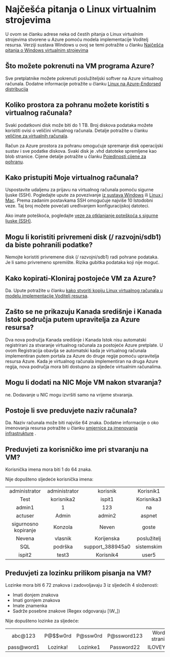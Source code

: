 <properties
    pageTitle="Najčešća Pitanja o Linux VMs | Microsoft Azure"
    description="Navedeni odgovori na neka najčešća pitanja o Linux virtualnim strojevima stvorene pomoću modela Voditelj resursa."
    services="virtual-machines-linux"
    documentationCenter=""
    authors="cynthn"
    manager="timlt"
    editor=""
    tags="azure-resource-management"/>

<tags
    ms.service="virtual-machines-linux"
    ms.workload="infrastructure-services"
    ms.tgt_pltfrm="vm-linux"
    ms.devlang="na"
    ms.topic="article"
    ms.date="08/16/2016"
    ms.author="cynthn"/>

# <a name="frequently-asked-question-about-linux-virtual-machines"></a>Najčešća pitanja o Linux virtualnim strojevima

U ovom se članku adrese neka od čestih pitanja o Linux virtualnim strojevima stvorene u Azure pomoću modela implementacije Voditelj resursa. Verziji sustava Windows u ovoj se temi potražite u članku [Najčešća pitanja o Windows virtualnim strojevima](virtual-machines-windows-faq.md)

## <a name="what-can-i-run-on-an-azure-vm"></a>Što možete pokrenuti na VM programa Azure?

Sve pretplatnike možete pokrenuti poslužiteljski softver na Azure virtualnog računala. Dodatne informacije potražite u članku [Linux na Azure-Endorsed distribucija](virtual-machines-linux-endorsed-distros.md)


## <a name="how-much-storage-can-i-use-with-a-virtual-machine"></a>Koliko prostora za pohranu možete koristiti s virtualnog računala?

Svaki podatkovni disk može biti do 1 TB. Broj diskova podataka možete koristiti ovisi o veličini virtualnog računala. Detalje potražite u članku [veličine za virtualnih računala](virtual-machines-linux-sizes.md).

Račun za Azure prostora za pohranu omogućuje spremanje disk operacijski sustav i sve podatke diskova. Svaki disk je .vhd datoteke spremljene kao blob stranice. Cijene detalje potražite u članku [Pojedinosti cijene za pohranu](https://azure.microsoft.com/pricing/details/storage/).


## <a name="how-can-i-access-my-virtual-machine"></a>Kako pristupiti Moje virtualnog računala?

Uspostavite udaljenu za prijavu na virtualnog računala pomoću sigurne ljuske (SSH). Pogledajte upute za povezivanje [iz sustava Windows](virtual-machines-linux-ssh-from-windows.md) ili [Linux i Mac](virtual-machines-linux-mac-create-ssh-keys.md). Prema zadanim postavkama SSH omogućuje najviše 10 Istodobni veze. Taj broj možete povećati uređivanjem konfiguracijskoj datoteci.


Ako imate poteškoća, pogledajte [veze za otklanjanje poteškoća s sigurne ljuske (SSH)](virtual-machines-linux-troubleshoot-ssh-connection.md).


## <a name="can-i-use-the-temporary-disk-devsdb1-to-store-data"></a>Mogu li koristiti privremeni disk (/ razvojni/sdb1) da biste pohranili podatke?

Nemojte koristiti privremene disk (/ razvojni/sdb1) radi pohrane podataka. Je li samo privremeno spremište. Rizika gubitka podataka koji nije moguć.


## <a name="can-i-copy-or-clone-an-existing-azure-vm"></a>Kako kopirati-Kloniraj postojeće VM za Azure?

Da. Upute potražite u članku [kako stvoriti kopiju Linux virtualnog računala u modelu implementacije Voditelj resursa](virtual-machines-linux-copy-vm.md).


## <a name="why-am-i-not-seeing-canada-central-and-canada-east-regions-through-azure-resource-manager"></a>Zašto se ne prikazuju Kanada središnje i Kanada Istok područja putem upravitelja za Azure resursa?

Dva nova područja Kanada središnje i Kanada Istok nisu automatski registrirani za stvaranje virtualnog računala za postojeće Azure pretplate. U ovom Registracija obavlja se automatski kada je virtualnog računala implementiran putem portala za Azure do druge regije pomoću upravitelja resursa Azure. Kada je virtualnog računala implementiran na druga Azure regija, nova područja mora biti dostupno za sljedeće virtualnim računalima.


## <a name="can-i-add-a-nic-to-my-vm-after-its-created"></a>Mogu li dodati na NIC Moje VM nakon stvaranja?

ne. Dodavanje u NIC mogu izvršiti samo na vrijeme stvaranja.


## <a name="are-there-any-computer-name-requirements"></a>Postoje li sve preduvjete naziv računala?

Da. Naziv računala može biti najviše 64 znaka. Dodatne informacije o oko imenovanja resursa potražite u članku [smjernice za imenovanja infrastrukture](virtual-machines-linux-infrastructure-naming-guidelines.md) .


## <a name="what-are-the-username-requirements-when-creating-a-vm"></a>Preduvjeti za korisničko ime pri stvaranju na VM?

Korisnička imena mora biti 1 do 64 znaka.

Nije dopušteno sljedeće korisnička imena:

<table>
    <tr>
        <td style="text-align:center">administrator </td><td style="text-align:center"> administrator </td><td style="text-align:center"> korisnik </td><td style="text-align:center"> Korisnik1</td>
    </tr>
    <tr>
        <td style="text-align:center">Test </td><td style="text-align:center"> korisnika2 </td><td style="text-align:center"> ispit1 </td><td style="text-align:center"> Korisnika3</td>
    </tr>
    <tr>
        <td style="text-align:center">admin1 </td><td style="text-align:center"> 1 </td><td style="text-align:center"> 123 </td><td style="text-align:center"> na</td>
    </tr>
    <tr>
        <td style="text-align:center">actuser  </td><td style="text-align:center"> Admin </td><td style="text-align:center"> admin2 </td><td style="text-align:center"> aspnet</td>
    </tr>
    <tr>
        <td style="text-align:center">sigurnosno kopiranje </td><td style="text-align:center"> Konzola </td><td style="text-align:center"> Neven </td><td style="text-align:center"> goste</td>
    </tr>
    <tr>
        <td style="text-align:center">Nevena </td><td style="text-align:center"> vlasnik </td><td style="text-align:center"> Korijenska </td><td style="text-align:center"> poslužitelj</td>
    </tr>
    <tr>
        <td style="text-align:center">SQL </td><td style="text-align:center"> podrška </td><td style="text-align:center"> support_388945a0 </td><td style="text-align:center"> sistemskim</td>
    </tr>
    <tr>
        <td style="text-align:center">ispit2 </td><td style="text-align:center"> test3 </td><td style="text-align:center"> Korisnik4 </td><td style="text-align:center"> user5</td>
    </tr>
</table>


## <a name="what-are-the-password-requirements-when-creating-a-vm"></a>Preduvjeti za lozinku prilikom pisanja na VM?

Lozinke mora biti 6 72 znakova i zadovoljavaju 3 iz sljedećih 4 složenosti:

- Imati donjem znakova
- Imati gornjem znakova
- Imate znamenka
- Sadrže posebne znakove (Regex odgovaraju [\W_])

Nije dopušteno lozinke za sljedeće:

<table>
    <tr>
        <td style="text-align:center">abc@123</td>
        <td style="text-align:center">P@$$w0rd</td>
        <td style="text-align:center">P@ssw0rd</td>
        <td style="text-align:center">P@ssword123</td>
        <td style="text-align:center">Word $ stranicu</td>
    </tr>
    <tr>
        <td style="text-align:center">pass@word1</td>
        <td style="text-align:center">Lozinka!</td>
        <td style="text-align:center">Lozinke1</td>
        <td style="text-align:center">Password22</td>
        <td style="text-align:center">ILOVEYOU!</td>
    </tr>
</table>
